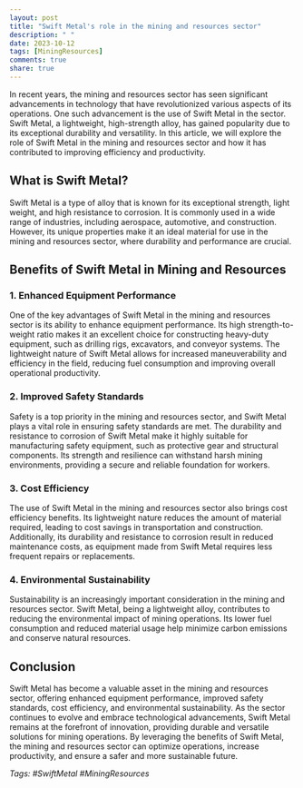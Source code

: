 ```yaml
---
layout: post
title: "Swift Metal's role in the mining and resources sector"
description: " "
date: 2023-10-12
tags: [MiningResources]
comments: true
share: true
---
```


In recent years, the mining and resources sector has seen significant advancements in technology that have revolutionized various aspects of its operations. One such advancement is the use of Swift Metal in the sector. Swift Metal, a lightweight, high-strength alloy, has gained popularity due to its exceptional durability and versatility. In this article, we will explore the role of Swift Metal in the mining and resources sector and how it has contributed to improving efficiency and productivity.

## What is Swift Metal?

Swift Metal is a type of alloy that is known for its exceptional strength, light weight, and high resistance to corrosion. It is commonly used in a wide range of industries, including aerospace, automotive, and construction. However, its unique properties make it an ideal material for use in the mining and resources sector, where durability and performance are crucial.

## Benefits of Swift Metal in Mining and Resources

### 1. Enhanced Equipment Performance

One of the key advantages of Swift Metal in the mining and resources sector is its ability to enhance equipment performance. Its high strength-to-weight ratio makes it an excellent choice for constructing heavy-duty equipment, such as drilling rigs, excavators, and conveyor systems. The lightweight nature of Swift Metal allows for increased maneuverability and efficiency in the field, reducing fuel consumption and improving overall operational productivity.

### 2. Improved Safety Standards

Safety is a top priority in the mining and resources sector, and Swift Metal plays a vital role in ensuring safety standards are met. The durability and resistance to corrosion of Swift Metal make it highly suitable for manufacturing safety equipment, such as protective gear and structural components. Its strength and resilience can withstand harsh mining environments, providing a secure and reliable foundation for workers.

### 3. Cost Efficiency

The use of Swift Metal in the mining and resources sector also brings cost efficiency benefits. Its lightweight nature reduces the amount of material required, leading to cost savings in transportation and construction. Additionally, its durability and resistance to corrosion result in reduced maintenance costs, as equipment made from Swift Metal requires less frequent repairs or replacements.

### 4. Environmental Sustainability

Sustainability is an increasingly important consideration in the mining and resources sector. Swift Metal, being a lightweight alloy, contributes to reducing the environmental impact of mining operations. Its lower fuel consumption and reduced material usage help minimize carbon emissions and conserve natural resources.

## Conclusion

Swift Metal has become a valuable asset in the mining and resources sector, offering enhanced equipment performance, improved safety standards, cost efficiency, and environmental sustainability. As the sector continues to evolve and embrace technological advancements, Swift Metal remains at the forefront of innovation, providing durable and versatile solutions for mining operations. By leveraging the benefits of Swift Metal, the mining and resources sector can optimize operations, increase productivity, and ensure a safer and more sustainable future.

*Tags: #SwiftMetal #MiningResources*